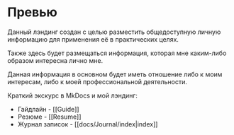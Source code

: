 # Превью

Данный лэндинг создан с целью разместить общедоступную личную информацию для применения её в практических целях.

Также здесь будет размещаться информация, которая мне каким-либо образом интересна лично мне.

Данная информация в основном будет иметь отношение либо к моим интересам, либо к моей профессиональной деятельности.

Краткий экскурс в MkDocs и мой лэндинг:
*  Гайдлайн - [[Guide]]
*  Резюме - [[Resume]]
*  Журнал записок - [[docs/Journal/index|index]]